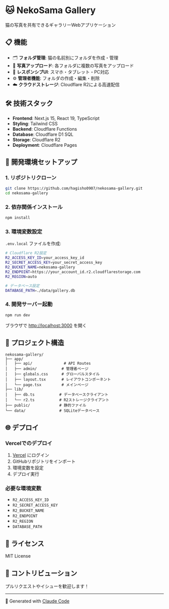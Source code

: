 # 🐱 NekoSama Gallery

猫の写真を共有できるギャラリーWebアプリケーション

## 📋 機能

- 🗂️ **フォルダ管理**: 猫の名前別にフォルダを作成・管理
- 📸 **写真アップロード**: 各フォルダに複数の写真をアップロード
- 🎨 **レスポンシブUI**: スマホ・タブレット・PC対応
- ⚙️ **管理者機能**: フォルダの作成・編集・削除
- ☁️ **クラウドストレージ**: Cloudflare R2による高速配信

## 🛠️ 技術スタック

- **Frontend**: Next.js 15, React 19, TypeScript
- **Styling**: Tailwind CSS
- **Backend**: Cloudflare Functions
- **Database**: Cloudflare D1 SQL
- **Storage**: Cloudflare R2
- **Deployment**: Cloudflare Pages

## 🚀 開発環境セットアップ

### 1. リポジトリクローン
```bash
git clone https://github.com/hagisho0907/nekosama-gallery.git
cd nekosama-gallery
```

### 2. 依存関係インストール
```bash
npm install
```

### 3. 環境変数設定
`.env.local` ファイルを作成:
```bash
# Cloudflare R2設定
R2_ACCESS_KEY_ID=your_access_key_id
R2_SECRET_ACCESS_KEY=your_secret_access_key  
R2_BUCKET_NAME=nekosama-gallery
R2_ENDPOINT=https://your_account_id.r2.cloudflarestorage.com
R2_REGION=auto

# データベース設定
DATABASE_PATH=./data/gallery.db
```

### 4. 開発サーバー起動
```bash
npm run dev
```

ブラウザで [http://localhost:3000](http://localhost:3000) を開く

## 📁 プロジェクト構造

```
nekosama-gallery/
├── app/
│   ├── api/              # API Routes
│   ├── admin/           # 管理者ページ
│   ├── globals.css      # グローバルスタイル
│   ├── layout.tsx       # レイアウトコンポーネント
│   └── page.tsx         # メインページ
├── lib/
│   ├── db.ts           # データベースクライアント
│   └── r2.ts           # R2ストレージクライアント
├── public/             # 静的ファイル
└── data/               # SQLiteデータベース
```

## 🌐 デプロイ

### Vercelでのデプロイ
1. [Vercel](https://vercel.com) にログイン
2. GitHubリポジトリをインポート
3. 環境変数を設定
4. デプロイ実行

### 必要な環境変数
- `R2_ACCESS_KEY_ID`
- `R2_SECRET_ACCESS_KEY`
- `R2_BUCKET_NAME`
- `R2_ENDPOINT`
- `R2_REGION`
- `DATABASE_PATH`

## 📝 ライセンス

MIT License

## 🤝 コントリビューション

プルリクエストやイシューを歓迎します！

---

🤖 Generated with [Claude Code](https://claude.ai/code)
